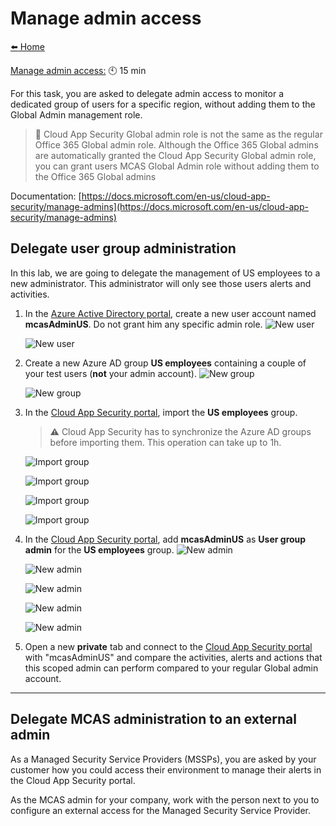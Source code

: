 # Manage admin access

[:arrow_left: Home](/README.md)

[Manage admin access:](#Manage-admin-accesst) :clock10: 15 min

For this task, you are asked to delegate admin access to monitor a dedicated group of users for a specific region, without adding them to the Global Admin management role.

> :memo: Cloud App Security Global admin role is not the same as the regular Office 365 Global admin role.
> Although the Office 365 Global admins are automatically granted the Cloud App Security Global admin role, you can grant users MCAS Global Admin role without adding them to the Office 365 Global admins

Documentation:
[https://docs.microsoft.com/en-us/cloud-app-security/manage-admins](https://docs.microsoft.com/en-us/cloud-app-security/manage-admins)

## Delegate user group administration

In this lab, we are going to delegate the management of US employees to a new administrator. This administrator will only see those users alerts and activities.

1. In the [Azure Active Directory portal](https://portal.azure.com), create a new user account named **mcasAdminUS**. Do not grant him any specific admin role.
   ![New user](/media/mgmt-newuser1.png "New user")

   ![New user](/media/mgmt-newuser2.png "New user")

2. Create a new Azure AD group **US employees** containing a couple of your test users (**not** your admin account).
   ![New group](/media/mgmt-newgroup1.png "New group")

   ![New group](/media/mgmt-newgroup2.png "New group")

3. In the [Cloud App Security portal](https://portal.cloudappsecurity.com), import the **US employees** group.
    > :warning: Cloud App Security has to synchronize the Azure AD groups before importing them. This operation can take up to 1h.

    ![Import group](/media/mgmt-import1.png "Import group")

    ![Import group](/media/mgmt-import2.png "Import group")

    ![Import group](/media/mgmt-import3.png "Import group")

    ![Import group](/media/mgmt-import4.png "Import group")

4. In the [Cloud App Security portal](https://portal.cloudappsecurity.com), add **mcasAdminUS** as **User group admin** for the **US employees** group.
    ![New admin](/media/mgmt-admin1.png "New admin")

    ![New admin](/media/mgmt-admin2.png "New admin")

    ![New admin](/media/mgmt-admin3.png "New admin")

    ![New admin](/media/mgmt-admin4.png "New admin")

    ![New admin](/media/mgmt-admin5.png "New admin")

5. Open a new **private** tab and connect to the [Cloud App Security portal](https://portal.cloudappsecurity.com) with "mcasAdminUS" and compare the activities, alerts and actions that this scoped admin can perform compared to your regular Global admin account.

---

## Delegate MCAS administration to an external admin

As a Managed Security Service Providers (MSSPs), you are asked by your
customer how you could access their environment to manage their alerts
in the Cloud App Security portal.

As the MCAS admin for your company, work with the person next to you to
configure an external access for the Managed Security Service Provider.